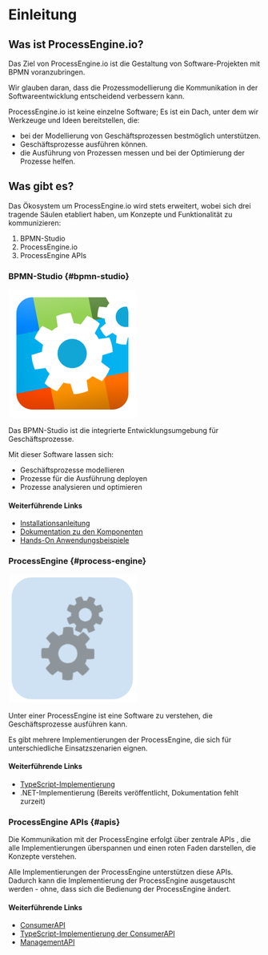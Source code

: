 # Einleitung

## Was ist ProcessEngine.io?

Das Ziel von ProcessEngine.io ist die Gestaltung von Software-Projekten mit
BPMN voranzubringen.

Wir glauben daran, dass die Prozessmodellierung die Kommunikation in der
Softwareentwicklung entscheidend verbessern kann.

ProcessEngine.io ist keine einzelne Software; Es ist ein Dach, unter dem wir
Werkzeuge und Ideen bereitstellen, die:

* bei der Modellierung von Geschäftsprozessen bestmöglich unterstützen.
* Geschäftsprozesse ausführen können.
* die Ausführung von Prozessen messen und bei der Optimierung der Prozesse
  helfen.

## Was gibt es?

Das Ökosystem um ProcessEngine.io wird stets erweitert, wobei sich drei
tragende Säulen etabliert haben, um Konzepte und Funktionalität zu
kommunizieren:

1. BPMN-Studio
1. ProcessEngine.io
1. ProcessEngine APIs

### BPMN-Studio {#bpmn-studio}

<img src="./images/bpmn-studio-icon.png" width="256" height="256" />

Das BPMN-Studio ist die integrierte Entwicklungsumgebung für Geschäftsprozesse.

Mit dieser Software lassen sich:

* Geschäftsprozesse modellieren
* Prozesse für die Ausführung deployen
* Prozesse analysieren und optimieren

#### Weiterführende Links

* [Installationsanleitung](./getting-started/installation.md)
* [Dokumentation zu den Komponenten](./bpmn-studio/ueberblick.md)
* [Hands-On Anwendungsbeispiele](./bpmn-studio/hands-on/README.md)

### ProcessEngine {#process-engine}

<img src="./images/process-engine-icon.png" width="256" height="256" />

Unter einer ProcessEngine ist eine Software zu verstehen,
die Geschäftsprozesse ausführen kann.

Es gibt mehrere Implementierungen der ProcessEngine, die sich für
unterschiedliche Einsatzszenarien eignen.

#### Weiterführende Links

* [TypeScript-Implementierung](./processengine/typescript/README.md)
* .NET-Implementierung (Bereits veröffentlicht, Dokumentation fehlt zurzeit)

### ProcessEngine APIs {#apis}

Die Kommunikation mit der ProcessEngine erfolgt über zentrale APIs , die alle
Implementierungen überspannen und einen roten Faden darstellen, die Konzepte
verstehen.

Alle Implementierungen der ProcessEngine unterstützen diese APIs. Dadurch kann
die Implementierung der ProcessEngine ausgetauscht werden - ohne, dass sich die
Bedienung der ProcessEngine ändert.

#### Weiterführende Links

* [ConsumerAPI](./api/consumer_api/README.md)
* [TypeScript-Implementierung der ConsumerAPI](./processengine/typescript/consumer_api/README.md)
* [ManagementAPI](./api/management-api.md)
